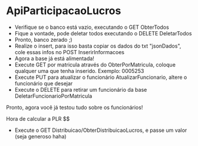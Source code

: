 # ApiParticipacaoLucros

- Verifique se o banco está vazio, executando o GET ObterTodos
- Fique a vontade, pode deletar todos executando o DELETE DeletarTodos
- Pronto, banco zerado ;)
- Realize o insert, para isso basta copiar os dados do txt "jsonDados", cole essas infos no POST InserirInformacoes
- Agora a base já está alimentada!
- Execute GET por matricula através do ObterPorMatricula, coloque qualquer uma que tenha inserido. Exemplo: 0005253
- Execute PUT para atualizar o funcionário AtualizarFuncionario, altere o funcionário que desejar
- Execute o DELETE para retirar um funcionário da base DeletarFuncionarioPorMatricula

Pronto, agora você já testou tudo sobre os funcionários!

Hora de calcular a PLR $$
- Execute o GET Distribuicao/ObterDistribuicaoLucros, e passe um valor (seja generoso haha)
